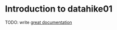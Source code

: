 # Introduction to datahike01

TODO: write [great documentation](http://jacobian.org/writing/what-to-write/)
